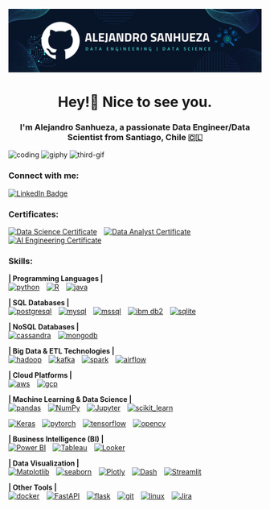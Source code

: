 ![MasterHead](https://github.com/sanhuezalejandro/img/blob/main/github_banner.png)
<body>
  <h1 align="center">Hey!👋 Nice to see you. </h1>
  <h3 align="center">I'm Alejandro Sanhueza, a passionate Data Engineer/Data Scientist from <strong>Santiago, Chile</strong> 🇨🇱</h3>
  <div class="center">
    <img alt="coding" width="278" src="https://media3.giphy.com/media/v1.Y2lkPTc5MGI3NjExMjBlZ2V6MjJ5azRtYm9qMHVmd2M0cDVydjZzZzFsNDg1a2U5aWY1dCZlcD12MV9pbnRlcm5hbF9naWZfYnlfaWQmY3Q9Zw/7c8QeB0VMddFOuu4iR/giphy.gif">
    <img alt="giphy" width="278" src="https://media3.giphy.com/media/v1.Y2lkPTc5MGI3NjExdWg4MzhxaDU5bXR5YzB5eDN5NXRzZW01Y2Z2bmdlMHZ5ZGg4a2VsbSZlcD12MV9pbnRlcm5naWZfYnlfaWQmY3Q9Zw/coxQHKASG60HrHtvkt/giphy.gif">
    <img alt="third-gif" width="278" src="https://media2.giphy.com/media/v1.Y2lkPTc5MGI3NjExNnExaHp5MDFzbnVxNmh6d3k5OGdpcDRzNm03NHoxMm5kY3l1bGxrcSZlcD12MV9pbnRlcm5naWZfYnlfaWQmY3Q9Zw/vISmwpBJUNYzukTnVx/giphy.gif">
  </div>
</body>

<h3 align="left">Connect with me:</h3>
<p align="left">
<div id="badges">
  <a href="https://linkedin.com/in/sanhuezalejandro" target="_blank" rel="noreferrer">
    <img src="https://img.shields.io/badge/LinkedIn-blue?style=for-the-badge&logo=linkedin&logoColor=white" alt="LinkedIn Badge"/>
  </a>
</div>

<h3 align="left">Certificates:</h3>
<p align="left">
  <a href="https://www.credly.com/badges/a860857e-c25d-43a7-b347-95b7282b1454" target="_blank" rel="noopener noreferrer" style="display: inline-block; margin-right: 10px;">
    <img src="https://images.credly.com/size/220x220/images/b47e9b58-7f54-4981-b156-5e7d354c8215/Professional_Certificate_-_Data_Science.png" alt="Data Science Certificate" width="150" height="150">
  </a>
  <a href="https://www.credly.com/badges/2476e36e-2295-464b-bb93-2d6d5b0e5c0c" target="_blank" rel="noopener noreferrer" style="display: inline-block; margin-right: 10px;">
    <img src="https://images.credly.com/size/220x220/images/462503e9-d76e-47ce-b82e-1d7df909ba70/Professional_Certificate_-_Data_Analyst.png" alt="Data Analyst Certificate" width="150" height="150">
  </a>
  <a href="https://www.credly.com/badges/a89fdb96-2c88-4fa5-a617-037f210b4cad" target="_blank" rel="noopener noreferrer" style="display: inline-block; margin-right: 10px;">
    <img src="https://images.credly.com/size/220x220/images/5d33407f-063c-41e1-ab97-79603bd33095/Professional_Certificate_-_AI_Engineering.png" alt="AI Engineering Certificate" width="150" height="150">
  </a>
</p>




<h3 align="left">Skills:</h3>
<p align="left">

<!-- Programming Languages -->
<strong>| Programming Languages |</strong><br>
<a href="https://www.python.org" target="_blank" rel="noreferrer" style="display: inline-block; margin-right: 10px;"> 
  <img src="https://img.shields.io/badge/Python-3776AB?style=for-the-badge&logo=python&logoColor=white" alt="python"/> 
</a>
<a href="https://www.r-project.org/" target="_blank" rel="noreferrer" style="display: inline-block; margin-right: 10px;"> 
  <img src="https://img.shields.io/badge/R-276DC3?style=for-the-badge&logo=r&logoColor=white" alt="R"/> 
</a>
<a href="https://www.java.com" target="_blank" rel="noreferrer" style="display: inline-block; margin-right: 10px;"> 
  <img src="https://img.shields.io/badge/Java-007396?style=for-the-badge&logo=java&logoColor=white" alt="java"/> 
</a> 

<!-- Databases -->
<strong>| SQL Databases |</strong><br>
<a href="https://www.postgresql.org" target="_blank" rel="noreferrer" style="display: inline-block; margin-right: 10px;"> 
  <img src="https://img.shields.io/badge/PostgreSQL-336791?style=for-the-badge&logo=postgresql&logoColor=white" alt="postgresql"/> 
</a>
<a href="https://www.mysql.com/" target="_blank" rel="noreferrer" style="display: inline-block; margin-right: 10px;"> 
  <img src="https://img.shields.io/badge/MySQL-4479A1?style=for-the-badge&logo=mysql&logoColor=white" alt="mysql"/> 
</a>
<a href="https://www.microsoft.com/en-us/sql-server" target="_blank" rel="noreferrer" style="display: inline-block; margin-right: 10px;"> 
  <img src="https://img.shields.io/badge/Microsoft%20SQL%20Server-CC2927?style=for-the-badge&logo=microsoft-sql-server&logoColor=white" alt="mssql"/> 
</a>
<a href="https://www.ibm.com/analytics/db2" target="_blank" rel="noreferrer" style="display: inline-block; margin-right: 10px;"> 
  <img src="https://img.shields.io/badge/IBM%20Db2-0576B9?style=for-the-badge&logo=ibm&logoColor=white" alt="ibm db2"/> 
</a>
<a href="https://www.sqlite.org/" target="_blank" rel="noreferrer" style="display: inline-block; margin-right: 10px;"> 
  <img src="https://img.shields.io/badge/SQLite-003B57?style=for-the-badge&logo=sqlite&logoColor=white" alt="sqlite"/> 
</a>

<strong>| NoSQL Databases |</strong><br>
<a href="https://cassandra.apache.org/" target="_blank" rel="noreferrer" style="display: inline-block; margin-right: 10px;"> 
  <img src="https://img.shields.io/badge/Cassandra-1287B1?style=for-the-badge&logo=apache-cassandra&logoColor=white" alt="cassandra"/> 
</a> 
<a href="https://www.mongodb.com/" target="_blank" rel="noreferrer" style="display: inline-block; margin-right: 10px;"> 
  <img src="https://img.shields.io/badge/MongoDB-47A248?style=for-the-badge&logo=mongodb&logoColor=white" alt="mongodb"/> 
</a>


<!-- Big Data Technologies -->
<strong>| Big Data & ETL Technologies |</strong><br>
<a href="https://hadoop.apache.org/" target="_blank" rel="noreferrer" style="display: inline-block; margin-right: 10px;"> 
  <img src="https://img.shields.io/badge/Hadoop-66CCFF?style=for-the-badge&logo=apache-hadoop&logoColor=white" alt="hadoop"/> 
</a>
<a href="https://kafka.apache.org/" target="_blank" rel="noreferrer" style="display: inline-block; margin-right: 10px;"> 
  <img src="https://img.shields.io/badge/Kafka-231F20?style=for-the-badge&logo=apache-kafka&logoColor=white" alt="kafka"/> 
</a>
<a href="https://spark.apache.org" target="_blank" rel="noreferrer" style="display: inline-block; margin-right: 10px;">
  <img src="https://img.shields.io/badge/Apache%20Spark-E25A1C?style=for-the-badge&logo=apachespark&logoColor=white" alt="spark"/>
</a>
<a href="https://airflow.apache.org/" target="_blank" rel="noreferrer" style="display: inline-block; margin-right: 10px;">
  <img src="https://img.shields.io/badge/Apache%20Airflow-017CEE?style=for-the-badge&logo=apacheairflow&logoColor=white" alt="airflow"/>
</a>

<!-- Cloud Platforms -->
<strong>| Cloud Platforms |</strong><br>
<a href="https://aws.amazon.com" target="_blank" rel="noreferrer" style="display: inline-block; margin-right: 10px;"> 
  <img src="https://img.shields.io/badge/Amazon%20AWS-232F3E?style=for-the-badge&logo=amazon-aws&logoColor=white" alt="aws"/> 
</a>
<a href="https://cloud.google.com" target="_blank" rel="noreferrer" style="display: inline-block; margin-right: 10px;"> 
  <img src="https://img.shields.io/badge/Google%20Cloud-4285F4?style=for-the-badge&logo=google-cloud&logoColor=white" alt="gcp"/> 
</a>

<!-- Machine Learning & Data Science -->
<strong>| Machine Learning & Data Science |</strong><br>
<a href="https://pandas.pydata.org/" target="_blank" rel="noreferrer" style="display: inline-block; margin-right: 10px;"> 
  <img src="https://img.shields.io/badge/Pandas-150458?style=for-the-badge&logo=pandas&logoColor=white" alt="pandas"/> 
</a>
<a href="https://numpy.org/" target="_blank" rel="noreferrer" style="display: inline-block; margin-right: 10px;">
  <img src="https://img.shields.io/badge/NumPy-013243?style=for-the-badge&logo=numpy&logoColor=white" alt="NumPy"/>
</a>
<a href="https://jupyter.org/" target="_blank" rel="noreferrer" style="display: inline-block; margin-right: 10px;"> 
  <img src="https://img.shields.io/badge/Jupyter-F37626?style=for-the-badge&logo=jupyter&logoColor=white" alt="Jupyter"/>
</a>
<a href="https://scikit-learn.org/" target="_blank" rel="noreferrer" style="display: inline-block; margin-right: 10px;"> 
  <img src="https://img.shields.io/badge/scikit--learn-F7931E?style=for-the-badge&logo=scikit-learn&logoColor=white" alt="scikit_learn"/> 
</a>

<a href="https://keras.io/" target="_blank" rel="noreferrer" style="display: inline-block; margin-right: 10px;">
  <img src="https://img.shields.io/badge/Keras-D00000?style=for-the-badge&logo=keras&logoColor=white" alt="Keras"/>
</a>
<a href="https://pytorch.org/" target="_blank" rel="noreferrer" style="display: inline-block; margin-right: 10px;"> 
  <img src="https://img.shields.io/badge/PyTorch-EE4C2C?style=for-the-badge&logo=pytorch&logoColor=white" alt="pytorch"/> 
</a>
<a href="https://www.tensorflow.org" target="_blank" rel="noreferrer" style="display: inline-block; margin-right: 10px;"> 
  <img src="https://img.shields.io/badge/TensorFlow-FF6F00?style=for-the-badge&logo=tensorflow&logoColor=white" alt="tensorflow"/> 
</a>
<a href="https://opencv.org/" target="_blank" rel="noreferrer" style="display: inline-block; margin-right: 10px;"> 
  <img src="https://img.shields.io/badge/OpenCV-5C3EE8?style=for-the-badge&logo=opencv&logoColor=white" alt="opencv"/> 
</a>


<!-- Business Intelligence (BI) -->
<strong>| Business Intelligence (BI) |</strong><br>
<a href="https://powerbi.microsoft.com/" target="_blank" rel="noreferrer" style="display: inline-block; margin-right: 10px;"> 
  <img src="https://img.shields.io/badge/Power%20BI-F2C811?style=for-the-badge&logo=power-bi&logoColor=white" alt="Power BI"/> 
</a>
<a href="https://www.tableau.com/" target="_blank" rel="noreferrer" style="display: inline-block; margin-right: 10px;"> 
  <img src="https://img.shields.io/badge/Tableau-E97627?style=for-the-badge&logo=tableau&logoColor=white" alt="Tableau"/> 
</a>
<a href="https://looker.com/" target="_blank" rel="noreferrer" style="display: inline-block; margin-right: 10px;"> 
  <img src="https://img.shields.io/badge/Looker-4285F4?style=for-the-badge&logo=looker&logoColor=white" alt="Looker"/> 
</a>
<!-- Data Visualization -->
<strong>| Data Visualization |</strong><br>
<a href="https://matplotlib.org/" target="_blank" rel="noreferrer" style="display: inline-block; margin-right: 10px;"> 
  <img src="https://img.shields.io/badge/Matplotlib-3776AB?style=for-the-badge&logo=matplotlib&logoColor=white" alt="Matplotlib"/> 
</a>
<a href="https://seaborn.pydata.org/" target="_blank" rel="noreferrer" style="display: inline-block; margin-right: 10px;"> 
  <img src="https://img.shields.io/badge/Seaborn-3776AB?style=for-the-badge&logo=seaborn&logoColor=white" alt="seaborn"/> 
</a>
<a href="https://plotly.com/" target="_blank" rel="noreferrer" style="display: inline-block; margin-right: 10px;"> 
  <img src="https://img.shields.io/badge/Plotly-3F4F75?style=for-the-badge&logo=plotly&logoColor=white" alt="Plotly"/> 
</a>
<a href="https://plotly.com/dash/" target="_blank" rel="noreferrer" style="display: inline-block; margin-right: 10px;">
  <img src="https://img.shields.io/badge/Dash-3E4E88?style=for-the-badge&logo=plotly&logoColor=white" alt="Dash"/>
</a>
<a href="https://www.streamlit.io/" target="_blank" rel="noreferrer" style="display: inline-block; margin-right: 10px;"> 
  <img src="https://img.shields.io/badge/Streamlit-FF4B4B?style=for-the-badge&logo=streamlit&logoColor=white" alt="Streamlit"/> 
</a>
<!-- Other Tools -->
<strong>| Other Tools |</strong><br>
<a href="https://www.docker.com/" target="_blank" rel="noreferrer" style="display: inline-block; margin-right: 10px;"> 
  <img src="https://img.shields.io/badge/Docker-2496ED?style=for-the-badge&logo=docker&logoColor=white" alt="docker"/> 
</a>
<a href="https://fastapi.tiangolo.com/" target="_blank" rel="noreferrer" style="display: inline-block; margin-right: 10px;"> 
  <img src="https://img.shields.io/badge/FastAPI-009688?style=for-the-badge&logo=fastapi&logoColor=white" alt="FastAPI"/>
</a>
<a href="https://flask.palletsprojects.com/" target="_blank" rel="noreferrer" style="display: inline-block; margin-right: 10px;"> 
  <img src="https://img.shields.io/badge/Flask-000000?style=for-the-badge&logo=flask&logoColor=white" alt="flask"/> 
</a>
<a href="https://git-scm.com/" target="_blank" rel="noreferrer" style="display: inline-block; margin-right: 10px;"> 
  <img src="https://img.shields.io/badge/Git-F05032?style=for-the-badge&logo=git&logoColor=white" alt="git"/> 
</a>
<a href="https://www.linux.org/" target="_blank" rel="noreferrer" style="display: inline-block; margin-right: 10px;"> 
  <img src="https://img.shields.io/badge/Linux-FCC624?style=for-the-badge&logo=linux&logoColor=black" alt="linux"/> 
</a>
<a href="https://www.atlassian.com/software/jira" target="_blank" rel="noreferrer" style="display: inline-block; margin-right: 10px;"> 
  <img src="https://img.shields.io/badge/Jira-0052CC?style=for-the-badge&logo=jira&logoColor=white" alt="Jira"/> 
</a>


</p>


